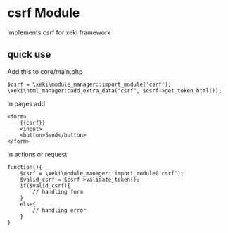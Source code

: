 # csrf Module 
Implements csrf for xeki framework 

## quick use 
Add this to core/main.php
```
$csrf = \xeki\module_manager::import_module('csrf');
\xeki\html_manager::add_extra_data("csrf", $csrf->get_token_html());
```

In pages add 
```
<form>
    {{csrf}}
    <input>
    <button>Send</button>
</form>
```

In actions or request 
```
function(){
    $csrf = \xeki\module_manager::import_module('csrf');
    $valid_csrf = $csrf->validate_token();
    if($valid_csrf){
        // handling form 
    }
    else{
        // handling error
    }
}
```